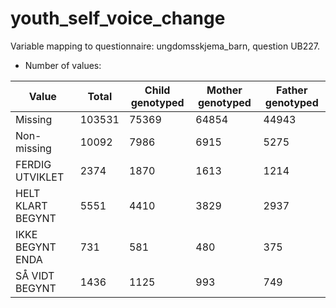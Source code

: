 # youth_self_voice_change
Variable mapping to questionnaire: ungdomsskjema_barn, question UB227.
- Number of values:

| Value | Total | Child genotyped | Mother genotyped | Father genotyped |
| ----- | ----- | --------------- | ---------------- | ---------------- |
| Missing | 103531 | 75369 | 64854 | 44943 |
| Non-missing | 10092 | 7986 | 6915 | 5275 |
| FERDIG UTVIKLET | 2374 | 1870 | 1613 |1214 |
| HELT KLART BEGYNT | 5551 | 4410 | 3829 |2937 |
| IKKE BEGYNT ENDA | 731 | 581 | 480 |375 |
| SÅ VIDT BEGYNT | 1436 | 1125 | 993 |749 |



